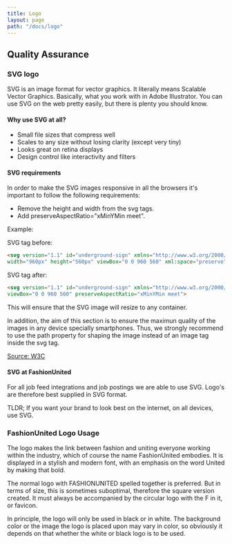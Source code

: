 ```yaml
---
title: Logo
layout: page
path: "/docs/logo"
---
```


## Quality Assurance

### SVG logo

SVG is an image format for vector graphics. It literally means Scalable Vector Graphics. Basically, what you work with in Adobe Illustrator. You can use SVG on the web pretty easily, but there is plenty you should know.

#### Why use SVG at all?

* Small file sizes that compress well
* Scales to any size without losing clarity (except very tiny)
* Looks great on retina displays
* Design control like interactivity and filters

#### SVG requirements

In order to make the SVG images responsive in all the browsers it's important to follow the following requirements:

* Remove the height and width from the svg tags.
* Add preserveAspectRatio="xMinYMin meet".

Example:

SVG tag before:

```html
<svg version="1.1" id="underground-sign" xmlns="http://www.w3.org/2000/svg"
width="960px" height="560px" viewBox="0 0 960 560" xml:space="preserve">
```

SVG tag after:

```html
<svg version="1.1" id="underground-sign" xmlns="http://www.w3.org/2000/svg"
viewBox="0 0 960 560" preserveAspectRatio="xMinYMin meet">
```

This will ensure that the SVG image will resize to any container.

In addition, the aim of this section is to ensure the maximun quality of the images in any device specially smartphones. Thus, we strongly recommend to use the path property for shaping the image instead of an image tag inside the svg tag.

[Source: W3C](https://www.w3.org/TR/SVG/single-page.html#coords-PreserveAspectRatioAttribute)

#### SVG at FashionUnited

For all job feed integrations and job postings we are able to use SVG. Logo's are therefore best supplied in SVG format.

TLDR; If you want your brand to look best on the internet, on all devices, use SVG.

### FashionUnited Logo Usage

The logo makes the link between fashion and uniting everyone working within the industry, which of course the name FashionUnited embodies. It is displayed in a stylish and modern font, with an emphasis on the word United by making that bold.

The normal logo with FASHIONUNITED spelled together is preferred. But in terms of size, this is sometimes suboptimal,
therefore the square version created. It must always be accompanied by the circular logo with the F in it, or favicon.

In principle, the logo will only be used in black or in white. The background color or the image the logo is placed upon may vary in color, so obviously it depends on that whether the white or black logo is to be used.

